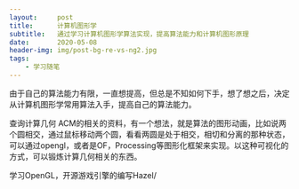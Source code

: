 ```yaml
---
layout:     post
title:      计算机图形学
subtitle:   通过学习计算机图形学算法实现，提高算法能力和计算机图形原理
date:       2020-05-08
header-img: img/post-bg-re-vs-ng2.jpg
tags:
    - 学习随笔
---
```

由于自己的算法能力有限，一直想提高，但总是不知如何下手，想了想之后，决定从计算机图形学常用算法入手，提高自己的算法能力。

查询计算几何 ACM的相关的资料，有一个想法，就是算法的图形动画，比如说两个圆相交，通过鼠标移动两个圆，看看两圆是处于相交，相切和分离的那种状态，可以通过opengl，或者是OF，Processing等图形化框架来实现。以这种可视化的方式，可以锻炼计算几何相关的东西。

学习OpenGL，开源游戏引擎的编写Hazel/